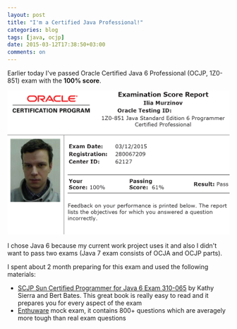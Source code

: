 ```yaml
---
layout: post
title: "I'm a Certified Java Professional!"
categories: blog
tags: [java, ocjp]
date: 2015-03-12T17:38:50+03:00
comments: on
---
```


<!-- TEASER START -->

Earlier today I've passed Oracle Certified Java 6 Professional (OCJP, 1Z0-851) exam with the **100% score**.

<!-- TEASER STOP -->

![screenshot](/images/ocjp.png)

I chose Java 6 because my current work project uses it and also I didn't want to pass two exams (Java 7 exam consists of OCJA and OCJP parts).

I spent about 2 month preparing for this exam and used the following materials:

 - [SCJP Sun Certified Programmer for Java 6 Exam 310-065](http://www.amazon.com/SCJP-Certified-Programmer-Java-310-065/dp/0071591060) by Kathy Sierra and Bert Bates. This great book is really easy to read and it prepares you for every aspect of the exam
 - [Enthuware](http://www.enthuware.com/) mock exam, it contains 800+ questions which are averagely more tough than real exam questions
